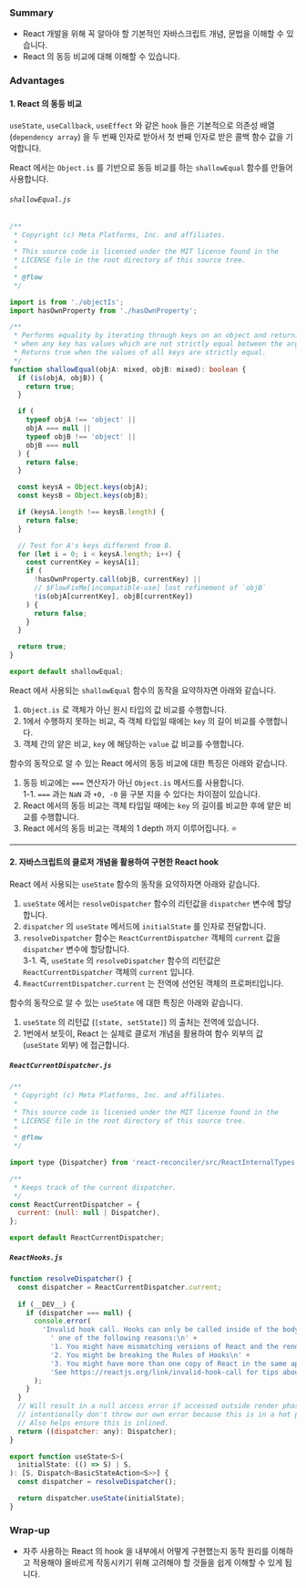### Summary
- React 개발을 위해 꼭 알아야 할 기본적인 자바스크립트 개념, 문법을 이해할 수 있습니다.
- React 의 동등 비교에 대해 이해할 수 있습니다.

### Advantages
#### 1. React 의 동등 비교
`useState`, `useCallback`, `useEffect` 와 같은 `hook` 들은 기본적으로 의존성 배열 (`dependency array`) 을 두 번째 인자로 받아서 첫 번째 인자로 받은 콜백 함수 값을 기억합니다.

React 에서는 `Object.is` 를 기반으로 동등 비교를 하는 `shallowEqual` 함수를 만들어 사용합니다.

###### `shallowEqual.js`
```ts
/**
 * Copyright (c) Meta Platforms, Inc. and affiliates.
 *
 * This source code is licensed under the MIT license found in the
 * LICENSE file in the root directory of this source tree.
 *
 * @flow
 */

import is from './objectIs';
import hasOwnProperty from './hasOwnProperty';

/**
 * Performs equality by iterating through keys on an object and returning false
 * when any key has values which are not strictly equal between the arguments.
 * Returns true when the values of all keys are strictly equal.
 */
function shallowEqual(objA: mixed, objB: mixed): boolean {
  if (is(objA, objB)) {
    return true;
  }

  if (
    typeof objA !== 'object' ||
    objA === null ||
    typeof objB !== 'object' ||
    objB === null
  ) {
    return false;
  }

  const keysA = Object.keys(objA);
  const keysB = Object.keys(objB);

  if (keysA.length !== keysB.length) {
    return false;
  }

  // Test for A's keys different from B.
  for (let i = 0; i < keysA.length; i++) {
    const currentKey = keysA[i];
    if (
      !hasOwnProperty.call(objB, currentKey) ||
      // $FlowFixMe[incompatible-use] lost refinement of `objB`
      !is(objA[currentKey], objB[currentKey])
    ) {
      return false;
    }
  }

  return true;
}

export default shallowEqual;
```

React 에서 사용되는 `shallowEqual` 함수의 동작을 요약하자면 아래와 같습니다.

1. `Object.is` 로 객체가 아닌 원시 타입의 값 비교를 수행합니다.
2. 1에서 수행하지 못하는 비교, 즉 객체 타입일 때에는 `key` 의 길이 비교를 수행합니다.
3. 객체 간의 얕은 비교, `key` 에 해당하는 `value` 값 비교를 수행합니다.

함수의 동작으로 알 수 있는 React 에서의 동등 비교에 대한 특징은 아래와 같습니다.

1. 동등 비교에는 `===` 연산자가 아닌 `Object.is` 메서드를 사용합니다. <br/>
  1-1. `===` 과는 `NaN` 과 `+0, -0` 을 구분 지을 수 있다는 차이점이 있습니다.
2. React 에서의 동등 비교는 객체 타입일 때에는 `key` 의 길이를 비교한 후에 얕은 비교를 수행합니다.
3. React 에서의 동등 비교는 객체의 1 depth 까지 이루어집니다. ⭐

-------

#### 2. 자바스크립트의 클로저 개념을 활용하여 구현한 React hook

React 에서 사용되는 `useState` 함수의 동작을 요약하자면 아래와 같습니다.

1. `useState` 에서는 `resolveDispatcher` 함수의 리턴값을 `dispatcher` 변수에 할당합니다.
2. `dispatcher` 의 `useState` 메서드에 `initialState` 를 인자로 전달합니다.
3. `resolveDispatcher` 함수는 `ReactCurrentDispatcher` 객체의 `current` 값을 `dispatcher` 변수에 할당합니다. <br/>
  3-1. 즉, `useState` 의 `resolveDispatcher` 함수의 리턴값은 `ReactCurrentDispatcher` 객체의 `current` 입니다.
4. `ReactCurrentDispatcher.current` 는 전역에 선언된 객체의 프로퍼티입니다.

함수의 동작으로 알 수 있는 `useState` 에 대한 특징은 아래와 같습니다.

1. `useState` 의 리턴값 (`[state, setState]`) 의 출처는 전역에 있습니다.
2. 1번에서 보듯이, React 는 실제로 클로저 개념을 활용하여 함수 외부의 값 (`useState` 외부) 에 접근합니다.

##### `ReactCurrentDispatcher.js`
```js
/**
 * Copyright (c) Meta Platforms, Inc. and affiliates.
 *
 * This source code is licensed under the MIT license found in the
 * LICENSE file in the root directory of this source tree.
 *
 * @flow
 */

import type {Dispatcher} from 'react-reconciler/src/ReactInternalTypes';

/**
 * Keeps track of the current dispatcher.
 */
const ReactCurrentDispatcher = {
  current: (null: null | Dispatcher),
};

export default ReactCurrentDispatcher;
```

##### `ReactHooks.js`
```js
function resolveDispatcher() {
  const dispatcher = ReactCurrentDispatcher.current;
  
  if (__DEV__) {
    if (dispatcher === null) {
      console.error(
        'Invalid hook call. Hooks can only be called inside of the body of a function component. This could happen for' +
          ' one of the following reasons:\n' +
          '1. You might have mismatching versions of React and the renderer (such as React DOM)\n' +
          '2. You might be breaking the Rules of Hooks\n' +
          '3. You might have more than one copy of React in the same app\n' +
          'See https://reactjs.org/link/invalid-hook-call for tips about how to debug and fix this problem.',
      );
    }
  }
  // Will result in a null access error if accessed outside render phase. We
  // intentionally don't throw our own error because this is in a hot path.
  // Also helps ensure this is inlined.
  return ((dispatcher: any): Dispatcher);
}

export function useState<S>(
  initialState: (() => S) | S,
): [S, Dispatch<BasicStateAction<S>>] {
  const dispatcher = resolveDispatcher();

  return dispatcher.useState(initialState);
}
```

### Wrap-up
- 자주 사용하는 React 의 hook 을 내부에서 어떻게 구현했는지 동작 원리를 이해하고 적용해야 올바르게 작동시키기 위해 고려해야 할 것들을 쉽게 이해할 수 있게 됩니다.